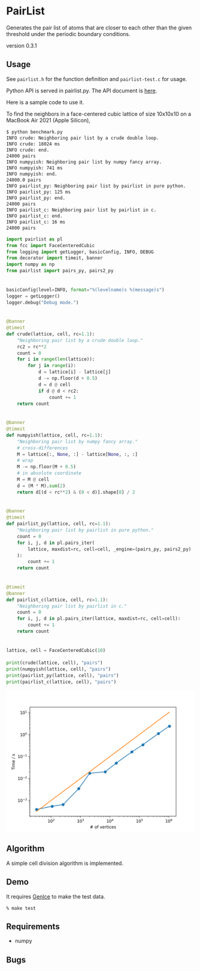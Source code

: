 # PairList
Generates the pair list of atoms that are closer to each other than the
given threshold under the periodic boundary conditions.

version 0.3.1

## Usage

See `pairlist.h` for the function definition and `pairlist-test.c` for usage.

Python API is served in pairlist.py. The API document is [here](https://vitroid.github.io/PairList).

Here is a sample code to use it.

<!-- ```python

```

```python

``` -->

<!-- ## Benchmark tests -->

To find the neighbors in a face-centered cubic lattice of size 10x10x10 on a MacBook Air 2021 (Apple Silicon),

```shell
$ python benchmark.py
INFO crude: Neighboring pair list by a crude double loop.
INFO crude: 18024 ms
INFO crude: end.
24000 pairs
INFO numpyish: Neighboring pair list by numpy fancy array.
INFO numpyish: 741 ms
INFO numpyish: end.
24000.0 pairs
INFO pairlist_py: Neighboring pair list by pairlist in pure python.
INFO pairlist_py: 125 ms
INFO pairlist_py: end.
24000 pairs
INFO pairlist_c: Neighboring pair list by pairlist in c.
INFO pairlist_c: end.
INFO pairlist_c: 16 ms
24000 pairs
```

```python
import pairlist as pl
from fcc import FaceCenteredCubic
from logging import getLogger, basicConfig, INFO, DEBUG
from decorator import timeit, banner
import numpy as np
from pairlist import pairs_py, pairs2_py


basicConfig(level=INFO, format="%(levelname)s %(message)s")
logger = getLogger()
logger.debug("Debug mode.")


@banner
@timeit
def crude(lattice, cell, rc=1.1):
    "Neighboring pair list by a crude double loop."
    rc2 = rc**2
    count = 0
    for i in range(len(lattice)):
        for j in range(i):
            d = lattice[i] - lattice[j]
            d -= np.floor(d + 0.5)
            d = d @ cell
            if d @ d < rc2:
                count += 1
    return count


@banner
@timeit
def numpyish(lattice, cell, rc=1.1):
    "Neighboring pair list by numpy fancy array."
    # cross-differences
    M = lattice[:, None, :] - lattice[None, :, :]
    # wrap
    M -= np.floor(M + 0.5)
    # in absolute coordinate
    M = M @ cell
    d = (M * M).sum(2)
    return d[(d < rc**2) & (0 < d)].shape[0] / 2


@banner
@timeit
def pairlist_py(lattice, cell, rc=1.1):
    "Neighboring pair list by pairlist in pure python."
    count = 0
    for i, j, d in pl.pairs_iter(
        lattice, maxdist=rc, cell=cell, _engine=(pairs_py, pairs2_py)
    ):
        count += 1
    return count


@timeit
@banner
def pairlist_c(lattice, cell, rc=1.1):
    "Neighboring pair list by pairlist in c."
    count = 0
    for i, j, d in pl.pairs_iter(lattice, maxdist=rc, cell=cell):
        count += 1
    return count


lattice, cell = FaceCenteredCubic(10)

print(crude(lattice, cell), "pairs")
print(numpyish(lattice, cell), "pairs")
print(pairlist_py(lattice, cell), "pairs")
print(pairlist_c(lattice, cell), "pairs")

```

![benchmark](https://github.com/vitroid/PairList/raw/master/benchmark/benchmark.png)

## Algorithm

A simple cell division algorithm is implemented.

## Demo

It requires [GenIce](https://github.com/vitroid/GenIce) to make the test data.

```shell
% make test
```

## Requirements

* numpy


## Bugs

